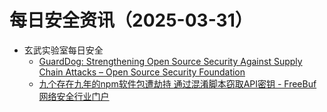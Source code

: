 # 每日安全资讯（2025-03-31）

- 玄武实验室每日安全
  - [GuardDog: Strengthening Open Source Security Against Supply Chain Attacks – Open Source Security Foundation](https://openssf.org/blog/2025/03/28/guarddog-strengthening-open-source-security-against-supply-chain-attacks/)
  - [九个存在九年的npm软件包遭劫持 通过混淆脚本窃取API密钥 - FreeBuf网络安全行业门户](https://www.freebuf.com/articles/network/425992.html)
